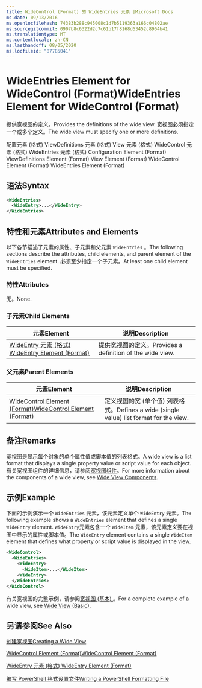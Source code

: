 ```yaml
---
title: WideControl (Format) 的 WideEntries 元素 |Microsoft Docs
ms.date: 09/13/2016
ms.openlocfilehash: 74383b288c945008c1d7b5119363a166c04802ae
ms.sourcegitcommit: 0907b8c6322d2c7c61b17f8168d53452c8964b41
ms.translationtype: MT
ms.contentlocale: zh-CN
ms.lasthandoff: 08/05/2020
ms.locfileid: "87785041"
---
```

# <a name="wideentries-element-for-widecontrol-format"></a><span data-ttu-id="a4cec-102">WideEntries Element for WideControl (Format)</span><span class="sxs-lookup"><span data-stu-id="a4cec-102">WideEntries Element for WideControl (Format)</span></span>

<span data-ttu-id="a4cec-103">提供宽视图的定义。</span><span class="sxs-lookup"><span data-stu-id="a4cec-103">Provides the definitions of the wide view.</span></span> <span data-ttu-id="a4cec-104">宽视图必须指定一个或多个定义。</span><span class="sxs-lookup"><span data-stu-id="a4cec-104">The wide view must specify one or more definitions.</span></span>

<span data-ttu-id="a4cec-105">配置元素 (格式) ViewDefinitions 元素 (格式) View 元素 (格式) WideControl 元素 (格式) WideEntries 元素 (格式) </span><span class="sxs-lookup"><span data-stu-id="a4cec-105">Configuration Element (Format) ViewDefinitions Element (Format) View Element (Format) WideControl Element (Format) WideEntries Element (Format)</span></span>

## <a name="syntax"></a><span data-ttu-id="a4cec-106">语法</span><span class="sxs-lookup"><span data-stu-id="a4cec-106">Syntax</span></span>

```xml
<WideEntries>
  <WideEntry>...</WideEntry>
</WideEntries>

```

## <a name="attributes-and-elements"></a><span data-ttu-id="a4cec-107">特性和元素</span><span class="sxs-lookup"><span data-stu-id="a4cec-107">Attributes and Elements</span></span>

<span data-ttu-id="a4cec-108">以下各节描述了元素的属性、子元素和父元素 `WideEntries` 。</span><span class="sxs-lookup"><span data-stu-id="a4cec-108">The following sections describe the attributes, child elements, and parent element of the `WideEntries` element.</span></span> <span data-ttu-id="a4cec-109">必须至少指定一个子元素。</span><span class="sxs-lookup"><span data-stu-id="a4cec-109">At least one child element must be specified.</span></span>

### <a name="attributes"></a><span data-ttu-id="a4cec-110">特性</span><span class="sxs-lookup"><span data-stu-id="a4cec-110">Attributes</span></span>

<span data-ttu-id="a4cec-111">无。</span><span class="sxs-lookup"><span data-stu-id="a4cec-111">None.</span></span>

### <a name="child-elements"></a><span data-ttu-id="a4cec-112">子元素</span><span class="sxs-lookup"><span data-stu-id="a4cec-112">Child Elements</span></span>

|<span data-ttu-id="a4cec-113">元素</span><span class="sxs-lookup"><span data-stu-id="a4cec-113">Element</span></span>|<span data-ttu-id="a4cec-114">说明</span><span class="sxs-lookup"><span data-stu-id="a4cec-114">Description</span></span>|
|-------------|-----------------|
|[<span data-ttu-id="a4cec-115">WideEntry 元素 (格式) </span><span class="sxs-lookup"><span data-stu-id="a4cec-115">WideEntry Element (Format)</span></span>](./wideentry-element-for-widecontrol-format.md)|<span data-ttu-id="a4cec-116">提供宽视图的定义。</span><span class="sxs-lookup"><span data-stu-id="a4cec-116">Provides a definition of the wide view.</span></span>|

### <a name="parent-elements"></a><span data-ttu-id="a4cec-117">父元素</span><span class="sxs-lookup"><span data-stu-id="a4cec-117">Parent Elements</span></span>

|<span data-ttu-id="a4cec-118">元素</span><span class="sxs-lookup"><span data-stu-id="a4cec-118">Element</span></span>|<span data-ttu-id="a4cec-119">说明</span><span class="sxs-lookup"><span data-stu-id="a4cec-119">Description</span></span>|
|-------------|-----------------|
|[<span data-ttu-id="a4cec-120">WideControl Element (Format)</span><span class="sxs-lookup"><span data-stu-id="a4cec-120">WideControl Element (Format)</span></span>](./widecontrol-element-format.md)|<span data-ttu-id="a4cec-121">定义视图的宽 (单个值) 列表格式。</span><span class="sxs-lookup"><span data-stu-id="a4cec-121">Defines a wide (single value) list format for the view.</span></span>|

## <a name="remarks"></a><span data-ttu-id="a4cec-122">备注</span><span class="sxs-lookup"><span data-stu-id="a4cec-122">Remarks</span></span>

<span data-ttu-id="a4cec-123">宽视图是显示每个对象的单个属性值或脚本值的列表格式。</span><span class="sxs-lookup"><span data-stu-id="a4cec-123">A wide view is a list format that displays a single property value or script value for each object.</span></span> <span data-ttu-id="a4cec-124">有关宽视图组件的详细信息，请参阅[宽视图组件](./creating-a-wide-view.md)。</span><span class="sxs-lookup"><span data-stu-id="a4cec-124">For more information about the components of a wide view, see [Wide View Components](./creating-a-wide-view.md).</span></span>

## <a name="example"></a><span data-ttu-id="a4cec-125">示例</span><span class="sxs-lookup"><span data-stu-id="a4cec-125">Example</span></span>

<span data-ttu-id="a4cec-126">下面的示例演示一个 `WideEntries` 元素，该元素定义单个 `WideEntry` 元素。</span><span class="sxs-lookup"><span data-stu-id="a4cec-126">The following example shows a `WideEntries` element that defines a single `WideEntry` element.</span></span> <span data-ttu-id="a4cec-127">`WideEntry`元素包含一个 `WideItem` 元素，该元素定义要在视图中显示的属性或脚本值。</span><span class="sxs-lookup"><span data-stu-id="a4cec-127">The `WideEntry` element contains a single `WideItem` element that defines what property or script value is displayed in the view.</span></span>

```xml
<WideControl>
  <WideEntries>
    <WideEntry>
      <WideItem>...</WideItem>
    <WideEntry>
  </WideEntries>
</WideControl>
```

<span data-ttu-id="a4cec-128">有关宽视图的完整示例，请参阅[宽视图 (基本) ](./wide-view-basic.md)。</span><span class="sxs-lookup"><span data-stu-id="a4cec-128">For a complete example of a wide view, see [Wide View (Basic)](./wide-view-basic.md).</span></span>

## <a name="see-also"></a><span data-ttu-id="a4cec-129">另请参阅</span><span class="sxs-lookup"><span data-stu-id="a4cec-129">See Also</span></span>

[<span data-ttu-id="a4cec-130">创建宽视图</span><span class="sxs-lookup"><span data-stu-id="a4cec-130">Creating a Wide View</span></span>](./creating-a-wide-view.md)

[<span data-ttu-id="a4cec-131">WideControl Element (Format)</span><span class="sxs-lookup"><span data-stu-id="a4cec-131">WideControl Element (Format)</span></span>](./widecontrol-element-format.md)

[<span data-ttu-id="a4cec-132">WideEntry 元素 (格式) </span><span class="sxs-lookup"><span data-stu-id="a4cec-132">WideEntry Element (Format)</span></span>](./wideentry-element-for-widecontrol-format.md)

[<span data-ttu-id="a4cec-133">编写 PowerShell 格式设置文件</span><span class="sxs-lookup"><span data-stu-id="a4cec-133">Writing a PowerShell Formatting File</span></span>](./writing-a-powershell-formatting-file.md)
